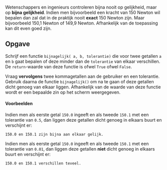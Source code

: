 Wetenschappers en ingenieurs controleren bijna nooit op gelijkheid, maar op **bijna gelijkheid**. Indien men bijvoorbeeld een kracht van 150 Newton wil bepalen dan zal dat in de praktijk nooit **exact** 150 Newton zijn. Maar bijvoorbeeld 150,1 Newton of 149,9 Newton. Afhankelijk van de toepassing kan dit even goed zijn.

## Opgave

Schrijf een functie `bijnagelijk( a, b, tolerantie)` die voor twee getallen `a` en `b` gaat bepalen of deze minder dan de `tolerantie` van elkaar verschillen. De `return`-waarde van deze functie is ofwel `True` ofwel `False`.

Vraag **vervolgens** twee kommagetallen aan de gebruiker en een tolerantie. Gebruik daarna de functie `bijnagelijk()` om na te gaan of deze getallen dicht genoeg van elkaar liggen. Afhankelijk van de waarde van deze functie wordt er een bepaalde zin op het scherm weergegeven.

#### Voorbeelden
Indien men als eerste getal `150.0` ingeeft en als tweede `150.1` met een tolerantie van `0.5`, dan liggen deze getallen dicht genoeg in elkaars buurt en verschijnt er:

```
150.0 en 150.1 zijn bijna aan elkaar gelijk.
```

Indien men als eerste getal `150.0` ingeeft en als tweede `150.1` met een tolerantie van `0.01`, dan liggen deze getallen **niet** dicht genoeg in elkaars buurt en verschijnt er:

```
150.0 en 150.1 verschillen teveel.
```